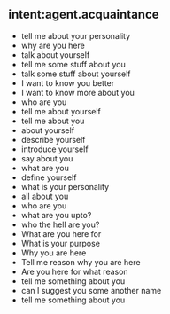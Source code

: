 ## intent:agent.acquaintance
- tell me about your personality
- why are you here
- talk about yourself
- tell me some stuff about you
- talk some stuff about yourself
- I want to know you better
- I want to know more about you
- who are you
- tell me about yourself
- tell me about you
- about yourself
- describe yourself
- introduce yourself
- say about you
- what are you
- define yourself
- what is your personality
- all about you
- who are you
- what are you upto?
- who the hell are you?
- What are you here for
- What is your purpose
- Why you are here
- Tell me reason why you are here
- Are you here for what reason
- tell me something about you
- can I suggest you some another name
- tell me something about you
